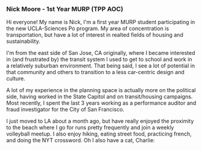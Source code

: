  ### **Nick Moore** - 1st Year MURP (TPP AOC)
 
 Hi everyone! My name is Nick, I'm a first year MURP student participating in the new UCLA-Sciences Po program. My area of concentration is transportation, but have a lot of interest in realted fields of housing and sustainability. 
 
 I'm from the east side of San Jose, CA originally, where I became interested in (and frustrated by) the transit system I used to get to school and work in a relatively suburban environment. That being said, I see a lot of potential in that community and others to transition to a less car-centric design and culture.
 
 A lot of my experience in the planning space is actually more on the political side, having worked in the State Capitol and on transit/housing campaigns. Most recently, I spent the last 3 years working as a performance auditor and fraud investigator for the City of San Francisco. 
 
 I just moved to LA about a month ago, but have really enjoyed the proximity to the beach where I go for runs pretty frequently and join a weekly volleyball meetup. I also enjoy hiking, eating street food, practicing french, and doing the NYT crossword. Oh I also have a cat, Charlie: 
 
 
